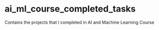 # ai_ml_course_completed_tasks
 Contains the projects that I completed in AI and Machine Learning Course
